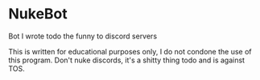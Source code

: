 # NukeBot
Bot I wrote todo the funny to discord servers

This is written for educational purposes only, I do not condone the use of this program.
Don't nuke discords, it's a shitty thing todo and is against TOS.
